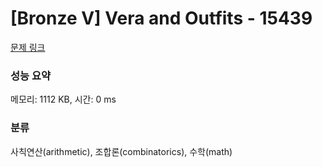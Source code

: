 # [Bronze V] Vera and Outfits - 15439 

[문제 링크](https://www.acmicpc.net/problem/15439) 

### 성능 요약

메모리: 1112 KB, 시간: 0 ms

### 분류

사칙연산(arithmetic), 조합론(combinatorics), 수학(math)

